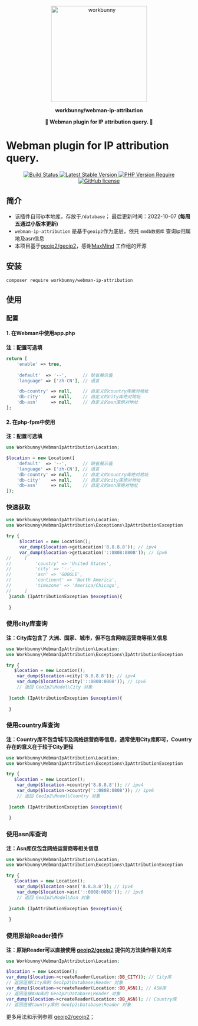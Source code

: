 <p align="center"><img width="260px" src="https://chaz6chez.cn/images/workbunny-logo.png" alt="workbunny"></p>

**<p align="center">workbunny/webman-ip-attribution</p>**

**<p align="center">🐇  Webman plugin for IP attribution query. 🐇</p>**

# Webman plugin for IP attribution query.

<div align="center">
    <a href="https://github.com/workbunny/webman-ip-attribution/actions">
        <img src="https://github.com/workbunny/webman-ip-attribution/actions/workflows/CI.yml/badge.svg" alt="Build Status">
    </a>
    <a href="https://github.com/workbunny/webman-ip-attribution/releases">
        <img alt="Latest Stable Version" src="https://badgen.net/packagist/v/workbunny/webman-ip-attribution/latest">
    </a>
    <a href="https://github.com/workbunny/webman-ip-attribution/blob/main/composer.json">
        <img alt="PHP Version Require" src="https://badgen.net/packagist/php/workbunny/webman-ip-attribution">
    </a>
    <a href="https://github.com/workbunny/webman-ip-attribution/blob/main/LICENSE">
        <img alt="GitHub license" src="https://badgen.net/packagist/license/workbunny/webman-ip-attribution">
    </a>
</div>


## 简介

- 该插件自带ip本地库，存放于`/database`； 最后更新时间：2022-10-07 **(每周五通过小版本更新)**
- `webman-ip-attribution` 是基于`geoip2`作为底层，依托 `mmdb数据库` 查询ip归属地及asn信息
- 本项目基于[geoip2/geoip2](https://github.com/maxmind/GeoIP2-php)，感谢[MaxMind](https://github.com/maxmind) 工作组的开源

## 安装
```shell
composer require workbunny/webman-ip-attribution
```
## 使用

### 配置

#### 1. 在Webman中使用app.php

**注：配置可选填**

```php
return [
    'enable' => true,
    
    'default'  => '--',      // 缺省展示值
    'language' => ['zh-CN'], // 语言

    'db-country' => null,    // 自定义的country库绝对地址
    'db-city'    => null,    // 自定义的city库绝对地址
    'db-asn'     => null,    // 自定义的asn库绝对地址
];
```

#### 2. 在php-fpm中使用

**注：配置可选填**

```php
use Workbunny\WebmanIpAttribution\Location;

$location = new Location([
    'default'  => '--',      // 缺省展示值
    'language' => ['zh-CN'], // 语言
    'db-country' => null,    // 自定义的country库绝对地址
    'db-city'    => null,    // 自定义的city库绝对地址
    'db-asn'     => null,    // 自定义的asn库绝对地址
]);
```

### 快速获取
```php
use Workbunny\WebmanIpAttribution\Location;
use Workbunny\WebmanIpAttribution\Exceptions\IpAttributionException

try {
     $location = new Location();
     var_dump($location->getLocation('8.8.8.8')); // ipv4
     var_dump($location->getLocation('::0808:0808')); // ipv6
//     [
//         'country' => 'United States',
//         'city' => '--',
//         'asn' => 'GOOGLE',
//         'continent' => 'North America',
//         'timezone' => 'America/Chicago',
//     ]
 }catch (IpAttributionException $exception){
 
 }
```

### 使用city库查询

**注：City库包含了 大洲、国家、城市，但不包含网络运营商等相关信息**

```php
use Workbunny\WebmanIpAttribution\Location;
use Workbunny\WebmanIpAttribution\Exceptions\IpAttributionException

try {
   $location = new Location();
    var_dump($location->city('8.8.8.8')); // ipv4
    var_dump($location->city('::0808:0808')); // ipv6
    // 返回 GeoIp2\Model\City 对象
    
 }catch (IpAttributionException $exception){
 
 }
```

### 使用country库查询

**注：Country库不包含城市及网络运营商等信息，通常使用City库即可，Country存在的意义在于较于City更轻**

```php
use Workbunny\WebmanIpAttribution\Location;
use Workbunny\WebmanIpAttribution\Exceptions\IpAttributionException

try {
   $location = new Location();
    var_dump($location->country('8.8.8.8')); // ipv4
    var_dump($location->country('::0808:0808')); // ipv6
    // 返回 GeoIp2\Model\Country 对象
    
 }catch (IpAttributionException $exception){
 
 }
```

### 使用asn库查询

**注：Asn库仅包含网络运营商等相关信息**

```php
use Workbunny\WebmanIpAttribution\Location;
use Workbunny\WebmanIpAttribution\Exceptions\IpAttributionException

try {
   $location = new Location();
    var_dump($location->asn('8.8.8.8')); // ipv4
    var_dump($location->asn('::0808:0808')); // ipv6
    // 返回 GeoIp2\Model\Asn 对象
    
 }catch (IpAttributionException $exception){
 
 }
```

### 使用原始Reader操作

**注：原始Reader可以直接使用 [geoip2/geoip2](https://github.com/maxmind/GeoIP2-php) 提供的方法操作相关的库**

```php
use Workbunny\WebmanIpAttribution\Location;

$location = new Location();
var_dump($location->createReader(Location::DB_CITY)); // City库
// 返回连接City库的 GeoIp2\Database\Reader 对象
var_dump($location->createReader(Location::DB_ASN)); // ASN库
// 返回连接ASN库的 GeoIp2\Database\Reader 对象   
var_dump($location->createReader(Location::DB_ASN)); // Country库
// 返回连接Country库的 GeoIp2\Database\Reader 对象
```

更多用法和示例参照 [geoip2/geoip2](https://github.com/maxmind/GeoIP2-php)；
